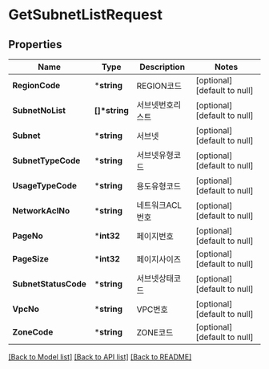 # GetSubnetListRequest

## Properties
Name | Type | Description | Notes
------------ | ------------- | ------------- | -------------
**RegionCode** | ***string** | REGION코드 | [optional] [default to null]
**SubnetNoList** | **[]\*string** | 서브넷번호리스트 | [optional] [default to null]
**Subnet** | ***string** | 서브넷 | [optional] [default to null]
**SubnetTypeCode** | ***string** | 서브넷유형코드 | [optional] [default to null]
**UsageTypeCode** | ***string** | 용도유형코드 | [optional] [default to null]
**NetworkAclNo** | ***string** | 네트워크ACL번호 | [optional] [default to null]
**PageNo** | ***int32** | 페이지번호 | [optional] [default to null]
**PageSize** | ***int32** | 페이지사이즈 | [optional] [default to null]
**SubnetStatusCode** | ***string** | 서브넷상태코드 | [optional] [default to null]
**VpcNo** | ***string** | VPC번호 | [optional] [default to null]
**ZoneCode** | ***string** | ZONE코드 | [optional] [default to null]

[[Back to Model list]](../README.md#documentation-for-models) [[Back to API list]](../README.md#documentation-for-api-endpoints) [[Back to README]](../README.md)


